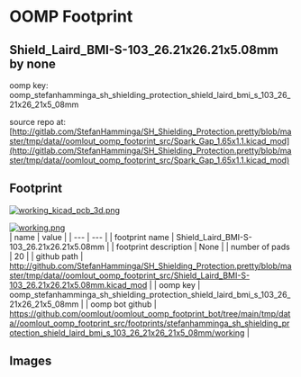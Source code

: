 # OOMP Footprint  
## Shield_Laird_BMI-S-103_26.21x26.21x5.08mm  by none  
  
oomp key: oomp_stefanhamminga_sh_shielding_protection_shield_laird_bmi_s_103_26_21x26_21x5_08mm  
  
source repo at: [http://gitlab.com/StefanHamminga/SH_Shielding_Protection.pretty/blob/master/tmp/data//oomlout_oomp_footprint_src/Spark_Gap_1.65x1.1.kicad_mod](http://gitlab.com/StefanHamminga/SH_Shielding_Protection.pretty/blob/master/tmp/data//oomlout_oomp_footprint_src/Spark_Gap_1.65x1.1.kicad_mod)  
## Footprint  
  
[![working_kicad_pcb_3d.png](working_kicad_pcb_3d_600.png)](working_kicad_pcb_3d.png)  
  
[![working.png](working_600.png)](working.png)  
| name | value | 
| --- | --- | 
| footprint name | Shield_Laird_BMI-S-103_26.21x26.21x5.08mm | 
| footprint description | None | 
| number of pads | 20 | 
| github path | http://github.com/StefanHamminga/SH_Shielding_Protection.pretty/blob/master/tmp/data//oomlout_oomp_footprint_src/Shield_Laird_BMI-S-103_26.21x26.21x5.08mm.kicad_mod | 
| oomp key | oomp_stefanhamminga_sh_shielding_protection_shield_laird_bmi_s_103_26_21x26_21x5_08mm | 
| oomp bot github | https://github.com/oomlout/oomlout_oomp_footprint_bot/tree/main/tmp/data//oomlout_oomp_footprint_src/footprints/stefanhamminga_sh_shielding_protection_shield_laird_bmi_s_103_26_21x26_21x5_08mm/working | 
## Images  
